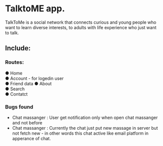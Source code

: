 # TalktoME app.

TalkToMe is a social network that connects curious and young people who want to learn diverse interests, to adults with life experience who just want to talk.

## Include:

[^1]: Appreance for guests.
[^2]: Appreance for members , which mean login/logout and register new members.
[^3]: Hompe page generate random users with thier rating .
[^4]: Chat Massanger for members only , to concet each other.
[^5]: Contact us page.
[^6]: Editing data .
[^7]: Fully Responsive .

### Routes:

● Home  
● Account - for logedin user  
● Friend data
● About  
● Search  
● Contatct

### Bugs found

- Chat massanger : User get notification only when open chat massanger and not before
- Chat massanger : Currently the chat just put new massage in server but not fetch new - in other words this chat active like email platform in apperance of chat.
